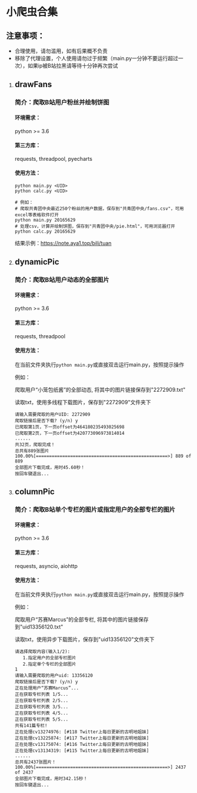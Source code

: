 # 小爬虫合集

## 注意事项：

   - 合理使用，请勿滥用，如有后果概不负责
   - 移除了代理设置，个人使用请勿过于频繁（main.py一分钟不要运行超过一次），如果ip被B站拉黑请等待十分钟再次尝试

1. ## drawFans

   ### 简介：爬取B站用户粉丝并绘制饼图

   #### 环境需求：

   python >= 3.6

   #### 第三方库：

   requests, threadpool, pyecharts

   #### 使用方法：

   ```
   python main.py <UID>
   python calc.py <UID>
   
   # 例如：
   # 爬取共青团中央最近250个粉丝的用户数据，保存到"共青团中央/fans.csv"，可用excel等表格软件打开
   python main.py 20165629
   # 处理csv，计算并绘制饼图，保存到"共青团中央/pie.html"，可用浏览器打开
   python calc.py 20165629
   ```

   结果示例：https://note.aya1.top/bili/tuan

   

2. ## dynamicPic

   ### 简介：爬取B站用户动态的全部图片

   #### 环境需求：

   python >= 3.6

   #### 第三方库：

   requests, threadpool

   #### 使用方法：

   在当前文件夹执行`python main.py`或直接双击运行main.py，按照提示操作

   例如：

   爬取用户“小笼包纸酱”的全部动态, 将其中的图片链接保存到"2272909.txt"

   读取txt，使用多线程下载图片，保存到"2272909"文件夹下

   ```
   请输入需要爬取的用户UID: 2272909
   爬取链接后是否下载? (y/n) y
   已爬取第1页，下一页offset为464180235493025698
   已爬取第2页，下一页offset为420773096973814014
   ......
   共32页，爬取完成！
   总共有889张图片
   100.00%[==================================================>] 889 of 889
   全部图片下载完成，用时45.60秒！
   按回车键退出...
   ```

   

3. ## columnPic

   ### 简介：爬取B站单个专栏的图片或指定用户的全部专栏的图片

   #### 环境需求：

   python >= 3.6

   #### 第三方库：

   requests, asyncio, aiohttp

   #### 使用方法：

   在当前文件夹执行`python main.py`或直接双击运行main.py，按照提示操作

   例如：

   爬取用户“苏赛Marcus”的全部专栏, 将其中的图片链接保存到"uid13356120.txt"

   读取txt，使用异步下载图片，保存到"uid13356120"文件夹下

   ```
   请选择爬取内容(输入1/2): 
      1.指定用户的全部专栏图片
      2.指定单个专栏的全部图片
   1
   请输入需要爬取的用户uid: 13356120
   爬取链接后是否下载? (y/n) y
   正在处理用户“苏赛Marcus”...
   正在获取专栏列表 1/5...
   正在获取专栏列表 2/5...
   正在获取专栏列表 3/5...
   正在获取专栏列表 4/5...
   正在获取专栏列表 5/5...
   共有141篇专栏!
   正在处理cv13274976: [#118 Twitter上每日更新的古明地姐妹]
   正在处理cv13225874: [#117 Twitter上每日更新的古明地姐妹]
   正在处理cv13175074: [#116 Twitter上每日更新的古明地姐妹]
   正在处理cv13134319: [#115 Twitter上每日更新的古明地姐妹]
   ......
   总共有2437张图片！
   100.00%[==================================================>] 2437 of 2437
   全部图片下载完成，用时342.15秒！
   按回车键退出...
   ```


